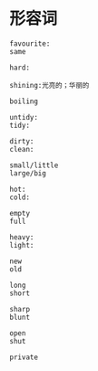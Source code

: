 # 形容词
	favourite: 
	same  

	hard: 

	shining:光亮的；华丽的

	boiling 

	untidy:
	tidy:

	dirty:
	clean:

	small/little
	large/big

	hot:
	cold:

	empty
	full

	heavy:
	light:

	new 
	old

	long
	short

	sharp
	blunt

	open
	shut

	private

